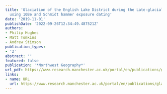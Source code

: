 ```yaml
---
title: 'Glaciation of the English Lake District during the Late-glacial: a new analysis
  using 10Be and Schmidt hammer exposure dating'
date: '2019-11-01'
publishDate: '2022-09-26T12:34:49.487521Z'
authors:
- Philip Hughes
- Matt Tomkins
- Andrew Stimson
publication_types:
- '2'
abstract: ''
featured: false
publication: '*Northwest Geography*'
url_pdf: https://www.research.manchester.ac.uk/portal/en/publications/glaciation-of-the-english-lake-district-during-the-lateglacial-a-new-analysis-using-10be-and-schmidt-hammer-exposure-dating(8d0a8f9c-c72a-490e-84ae-4ebf94c5154e).html
links:
- name: URL
  url: https://www.research.manchester.ac.uk/portal/en/publications/glaciation-of-the-english-lake-district-during-the-lateglacial-a-new-analysis-using-10be-and-schmidt-hammer-exposure-dating(8d0a8f9c-c72a-490e-84ae-4ebf94c5154e).html
---
```


